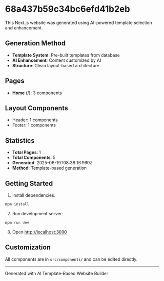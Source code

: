 # 68a437b59c34bc6efd41b2eb

This Next.js website was generated using AI-powered template selection and enhancement.

## Generation Method

- **Template System**: Pre-built templates from database
- **AI Enhancement**: Content customized by AI
- **Structure**: Clean layout-based architecture

## Pages

- **Home** (/): 3 components

## Layout Components

- Header: 1 components
- Footer: 1 components

## Statistics

- **Total Pages**: 1
- **Total Components**: 5
- **Generated**: 2025-08-19T08:38:16.969Z
- **Method**: Template-based generation

## Getting Started

1. Install dependencies:
```bash
npm install
```

2. Run development server:
```bash
npm run dev
```

3. Open [http://localhost:3000](http://localhost:3000)

## Customization

All components are in `src/components/` and can be edited directly.

---
Generated with AI Template-Based Website Builder
